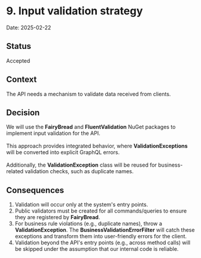 # 9. Input validation strategy

Date: 2025-02-22

## Status

Accepted

## Context

The API needs a mechanism to validate data received from clients.

## Decision

We will use the **FairyBread** and **FluentValidation** NuGet packages to implement input validation for the API. </br>  
This approach provides integrated behavior, where **ValidationExceptions** will be converted into explicit GraphQL errors. </br>  
Additionally, the **ValidationException** class will be reused for business-related validation checks, such as duplicate names.

## Consequences

1. Validation will occur only at the system's entry points.
2. Public validators must be created for all commands/queries to ensure they are registered by **FairyBread**.
3. For business rule violations (e.g., duplicate names), throw a **ValidationException**. The **BusinessValidationErrorFilter** will catch these exceptions and transform them into user-friendly errors for the client.
4. Validation beyond the API's entry points (e.g., across method calls) will be skipped under the assumption that our internal code is reliable.  
